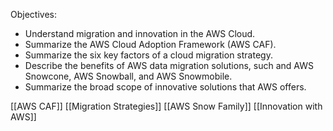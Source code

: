 Objectives:
- Understand migration and innovation in the AWS Cloud.
- Summarize the AWS Cloud Adoption Framework (AWS CAF).
- Summarize the six key factors of a cloud migration strategy.
- Describe the benefits of AWS data migration solutions, such and AWS Snowcone, AWS Snowball, and AWS Snowmobile.
- Summarize the broad scope of innovative solutions that AWS offers.

[[AWS CAF]]
[[Migration Strategies]]
[[AWS Snow Family]]
[[Innovation with AWS]]
